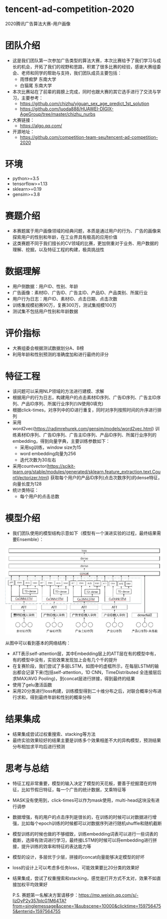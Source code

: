 # tencent-ad-competition-2020
2020腾讯广告算法大赛-用户画像

# 团队介绍
* 这是我们团队第一次参加广告类型的算法大赛，本次比赛给予了我们学习与成长的机会，开拓了我们的视野和思路，积累了很多比赛的经验，感谢大赛组委会、老师和同学的帮助与支持，我们团队成员主要包括：
    * 雨悸痴梦 东南大学
    * 白猫尾 东南大学
* 本次比赛站在了前辈的肩膀上完成，同时也跟大赛的其它选手进行了交流与学习，主要参考：
    * https://github.com/chizhu/yiguan_sex_age_predict_1st_solution
    * https://github.com/luoda888/HUAWEI-DIGIX-AgeGroup/tree/master/chizhu_nurbs
* 大赛链接：
    * https://algo.qq.com/
* 开源地址：
    * https://github.com/competition-team-seu/tencent-ad-competition-2020
    
# 环境
* python>=3.5
* tensorflow>=1.13
* sklearn>=0.19
* gensim>=3.8

# 赛题介绍
* 本赛题属于用户画像领域的经典问题，本质是通过用户的行为、广告的画像来探索用户的性别和年龄，在工业界具有极高的应用价值
* 这类赛题不同于我们擅长的CV领域的比赛，更加侧重对于业务、用户数据的理解、挖掘，以及特征工程的构建，极具挑战性

# 数据理解
* 用户侧数据：用户ID、性别、年龄
* 广告画像：素材ID、广告ID、广告主ID、产品ID、产品类别、所属行业
* 用户行为日志：用户ID、素材ID、点击日期、点击次数
* 训练集规模初赛90万，复赛300万，测试集规模100万
* 测试集不包括用户性别和年龄数据

# 评价指标
* 大赛组委会根据测试数据划分A、B榜
* 利用年龄和性别预测的准确度加和进行最终的评分

# 特征工程
* 该问题可以采用NLP领域的方法进行建模、求解
* 根据用户的行为日志，构建用户的点击素材ID序列、广告ID序列、广告主ID序列、产品ID序列、所属行业序列(\\\\N使用0填充)
* 根据click-times，对序列中的ID进行重复，同时对序列按照时间的升序进行排列
* 采用word2vec(https://radimrehurek.com/gensim/models/word2vec.html) 训练素材ID序列、广告ID序列、广告主ID序列、产品ID序列、所属行业序列的embedding，得到向量字典，主要训练参数如下：
    * 采用sg训练，window size为15
    * word embedding向量为256
    * 迭代次数为30左右
* 采用countvector(https://scikit-learn.org/stable/modules/generated/sklearn.feature_extraction.text.CountVectorizer.html) 获取每个用户的产品ID序列(点击次数序列)的dense特征，向量长度为128
* 统计类特征：
    * 每个用户的点击总数

# 模型介绍
* 我们团队使用的模型结构示意如下（模型有一个演进实验的过程，最终结果需要Ensemble）：  

![image](lstm.jpg)  

从图中可以看到基本的网络结构：
* ATT表示self-attention层，其中Embedding层上的ATT层在有的模型中有，有的模型中没有，实验效果发现加上会有几个千的提升
* 在复赛阶段，我们尝试了多层LSTM，如图中的虚框所示，在每层LSTM的输出都会记录下来(包括self-attention，1D CNN，TimeDistributed 全连接层后求MAX/AVG Pooling)，到concat层进行拼接，得到最终的结果
* 使用了gelu激活函数
* 采用20分类进行loss构建，训练模型得到二十维分布之后，对联合概率分布进行求和，得到最终年龄和性别的概率分布


# 结果集成
* 结果集成尝试过权重搜索、stacking等方法
* 最终实验效果较好的结果主要是训练多个效果相差不大的异构模型，预测结果分布相加求平均后进行预测
    
    
# 思考与总结
* 特征工程非常重要，模型的输入决定了模型的天花板，要善于挖掘潜在的特征，比如节假日特征，每一个广告的统计数据，叉乘特征等
* MASK没有使用到，click-times可以作为mask使用，multi-head这块没有进行调参
* 数据增强，有的用户的点击序列是很长的，在训练的时候可以对数据进行增强，比如每个epoch训练的时候都可以对数据序列进行随机shuffle和随机截断
* 模型训练的时候也做的不够细致，训练embedding词表可以进行一些词表的截断，选择有效词进行学习，最终接LSTM的时候可以将embedding进行拼接，提升训练的效率和特征的表达能力等
* 模型的设计，多层优于少层，拼接的concat向量能够决定模型的好坏
* loss的设计上可以考虑多任务loss，可能效果要比20分类的效果好
* 结果集成，尝试了权重搜索和stacking，感觉是打开方式不太对，效果不如直接加权平均效果好
  
  P.S. 赛题第一名解决方案请移步：https://mp.weixin.qq.com/s/-lizDyP2y357plcG1M64TA?from=singlemessage&scene=1&subscene=10000&clicktime=1597564755&enterid=1597564755
